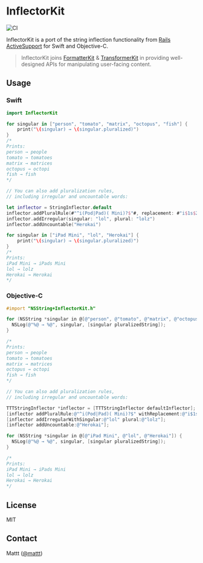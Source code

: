 # InflectorKit
![CI][ci badge]

InflectorKit is a port of the string inflection functionality from
[Rails ActiveSupport](https://github.com/rails/rails/blob/master/activesupport/lib/active_support/inflector/inflections.rb) for Swift and Objective-C.

> InflectorKit joins [FormatterKit](https://github.com/mattt/FormatterKit) & [TransformerKit](https://github.com/mattt/TransformerKit) in providing well-designed APIs for manipulating user-facing content.

## Usage

### Swift

```swift
import InflectorKit

for singular in ["person", "tomato", "matrix", "octopus", "fish"] {
    print("\(singular) → \(singular.pluralized)")
}
/*
Prints:
person → people
tomato → tomatoes
matrix → matrices
octopus → octopi
fish → fish
*/

// You can also add pluralization rules,
// including irregular and uncountable words:

let inflector = StringInflector.default
inflector.addPluralRule(#"^i(Pod|Pad)( Mini)?$"#, replacement: #"i$1s$2"#)
inflector.addIrregular(singular: "lol", plural: "lolz")
inflector.addUncountable("Herokai")

for singular in ["iPad Mini", "lol", "Herokai"] {
    print("\(singular) → \(singular.pluralized)")
}
/*
Prints:
iPad Mini → iPads Mini
lol → lolz
Herokai → Herokai
*/
```

### Objective-C

```objective-c
#import "NSString+InflectorKit.h"

for (NSString *singular in @[@"person", @"tomato", @"matrix", @"octopus", @"fish"]) {
  NSLog(@"%@ → %@", singular, [singular pluralizedString]);
}

/*
Prints:
person → people
tomato → tomatoes
matrix → matrices
octopus → octopi
fish → fish
*/

// You can also add pluralization rules,
// including irregular and uncountable words:

TTTStringInflector *inflector = [TTTStringInflector defaultInflector];
[inflector addPluralRule:@"^i(Pod|Pad)( Mini)?$" withReplacement:@"i$1s$2"];
[inflector addIrregularWithSingular:@"lol" plural:@"lolz"];
[inflector addUncountable:@"Herokai"];

for (NSString *singular in @[@"iPad Mini", @"lol", @"Herokai"]) {
  NSLog(@"%@ → %@", singular, [singular pluralizedString]);
}

/*
Prints:
iPad Mini → iPads Mini
lol → lolz
Herokai → Herokai
*/
```

## License

MIT

## Contact

Mattt ([@mattt](https://twitter.com/mattt))

[ci badge]: https://github.com/mattt/InflectorKit/workflows/CI/badge.svg
